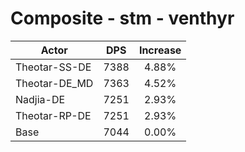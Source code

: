 # Composite - stm - venthyr
| Actor | DPS | Increase |
|---|:---:|:---:|
|Theotar-SS-DE|7388|4.88%|
|Theotar-DE_MD|7363|4.52%|
|Nadjia-DE|7251|2.93%|
|Theotar-RP-DE|7251|2.93%|
|Base|7044|0.00%|
